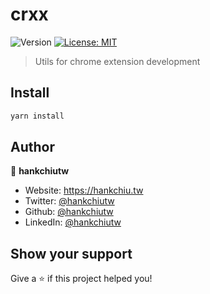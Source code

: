 # crxx
![Version](https://img.shields.io/badge/version-0.1.0-blue.svg?cacheSeconds=2592000)
[![License: MIT](https://img.shields.io/badge/License-MIT-yellow.svg)](#)

> Utils for chrome extension development

## Install

```sh
yarn install
```

## Author

👤 **hankchiutw**

* Website: https://hankchiu.tw
* Twitter: [@hankchiutw](https://twitter.com/hankchiutw)
* Github: [@hankchiutw](https://github.com/hankchiutw)
* LinkedIn: [@hankchiutw](https://linkedin.com/in/hankchiutw)

## Show your support

Give a ⭐️ if this project helped you!
